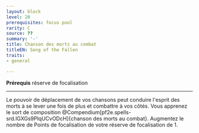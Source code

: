```yaml
---
layout: block
level: 20
prerequisites: focus pool
rarity: C
source: ??
summary: '-'
title: Chanson des morts au combat
titleEN: Song of the Fallen
traits:
- general

---
```


<p><span id="ctl00_MainContent_DetailedOutput"><strong>Prérequis</strong> réserve de focalisation<br></span></p>
<hr>
<p>Le pouvoir de déplacement de vos chansons peut conduire l'esprit des morts à se lever une fois de plus et combattre à vos côtés. Vous apprenez le sort de composition @Compendium[pf2e.spells-srd.IGXGs9PlqUCvODcH]{chanson des morts au combat}. Augmentez le nombre de Points de focalisation de votre réserve de focalisation de 1.</p>